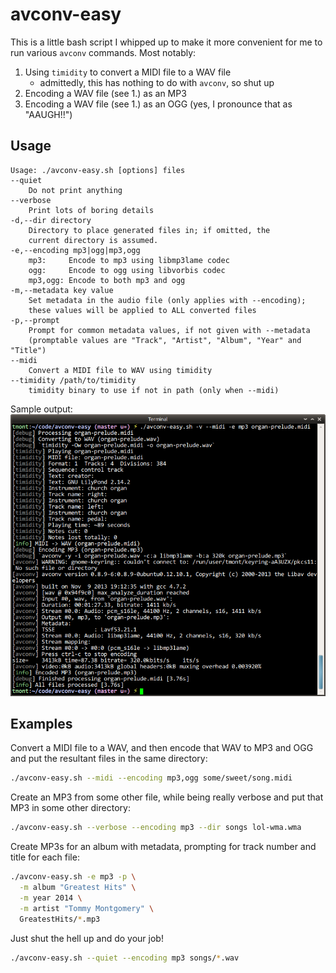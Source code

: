 # avconv-easy
This is a little bash script I whipped up to make it more convenient
for me to run various `avconv` commands. Most notably:

1. Using `timidity` to convert a MIDI file to a WAV file
    - admittedly, this has nothing to do with `avconv`, so shut up
2. Encoding a WAV file (see 1.) as an MP3
3. Encoding a WAV file (see 1.) as an OGG (yes, I pronounce that as "AAUGH!!")

## Usage
```
Usage: ./avconv-easy.sh [options] files
--quiet
    Do not print anything
--verbose
    Print lots of boring details
-d,--dir directory
    Directory to place generated files in; if omitted, the
    current directory is assumed.
-e,--encoding mp3|ogg|mp3,ogg
    mp3:     Encode to mp3 using libmp3lame codec
    ogg:     Encode to ogg using libvorbis codec
    mp3,ogg: Encode to both mp3 and ogg
-m,--metadata key value
    Set metadata in the audio file (only applies with --encoding);
    these values will be applied to ALL converted files
-p,--prompt
    Prompt for common metadata values, if not given with --metadata
    (promptable values are "Track", "Artist", "Album", "Year" and "Title")
--midi
    Convert a MIDI file to WAV using timidity
--timidity /path/to/timidity
    timidity binary to use if not in path (only when --midi)
```

Sample output:
![Sample output](./docs/output.png "Sample output after running avconv-easy")

## Examples
Convert a MIDI file to a WAV, and then encode that WAV to MP3 and OGG
and put the resultant files in the same directory:

```bash
./avconv-easy.sh --midi --encoding mp3,ogg some/sweet/song.midi
```

Create an MP3 from some other file, while being really verbose and
put that MP3 in some other directory:

```bash
./avconv-easy.sh --verbose --encoding mp3 --dir songs lol-wma.wma
```

Create MP3s for an album with metadata, prompting for track number and title for each file:
```bash
./avconv-easy.sh -e mp3 -p \
  -m album "Greatest Hits" \
  -m year 2014 \
  -m artist "Tommy Montgomery" \
  GreatestHits/*.mp3
```

Just shut the hell up and do your job!

```bash
./avconv-easy.sh --quiet --encoding mp3 songs/*.wav
```